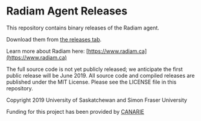 # Radiam Agent Releases

This repository contains binary releases of the Radiam agent.

Download them from [the releases tab](https://github.com/usask-rc/radiam-agent-releases).

Learn more about Radiam here: [https://www.radiam.ca](https://www.radiam.ca)

The full source code is not yet publicly released; we anticipate the first public release will be June 2019. All source code and compiled releases are published under the MIT License.  Please see the LICENSE file in this repository.

Copyright 2019 University of Saskatchewan and Simon Fraser University

Funding for this project has been provided by [CANARIE](https://www.canarie.ca/rdm/)

